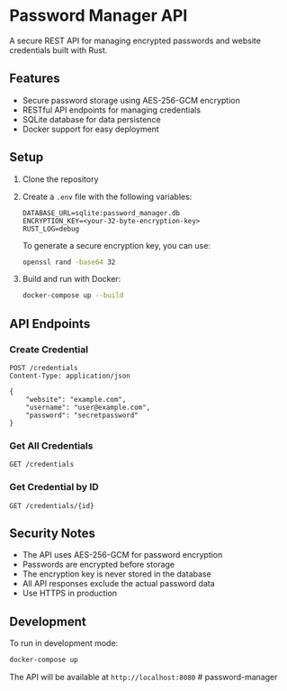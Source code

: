 # Password Manager API

A secure REST API for managing encrypted passwords and website credentials built with Rust.

## Features

- Secure password storage using AES-256-GCM encryption
- RESTful API endpoints for managing credentials
- SQLite database for data persistence
- Docker support for easy deployment

## Setup

1. Clone the repository
2. Create a `.env` file with the following variables:
   ```
   DATABASE_URL=sqlite:password_manager.db
   ENCRYPTION_KEY=<your-32-byte-encryption-key>
   RUST_LOG=debug
   ```
   
   To generate a secure encryption key, you can use:
   ```bash
   openssl rand -base64 32
   ```

3. Build and run with Docker:
   ```bash
   docker-compose up --build
   ```

## API Endpoints

### Create Credential
```
POST /credentials
Content-Type: application/json

{
    "website": "example.com",
    "username": "user@example.com",
    "password": "secretpassword"
}
```

### Get All Credentials
```
GET /credentials
```

### Get Credential by ID
```
GET /credentials/{id}
```

## Security Notes

- The API uses AES-256-GCM for password encryption
- Passwords are encrypted before storage
- The encryption key is never stored in the database
- All API responses exclude the actual password data
- Use HTTPS in production

## Development

To run in development mode:
```bash
docker-compose up
```

The API will be available at `http://localhost:8080` # password-manager
